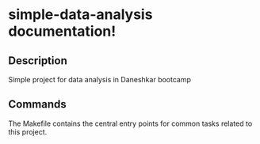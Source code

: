 # simple-data-analysis documentation!

## Description

Simple project for data analysis in Daneshkar bootcamp

## Commands

The Makefile contains the central entry points for common tasks related to this project.

